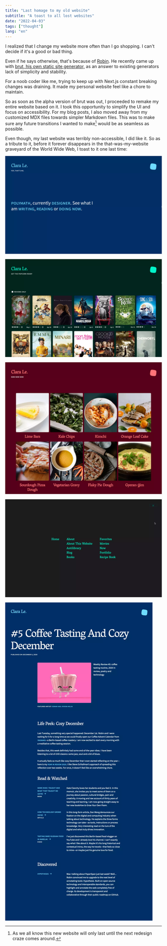 ```yaml
---
title: "Last homage to my old website"
subtitle: "A toast to all lost websites"
date: "2022-04-03"
tags: ["thought"]
lang: "en"
---
```


I realized that I change my website more often than I go shopping. I can't decide if it's a good or bad thing.

Even if he says otherwise, that's because of [Robin](https://robinmetral.com/). He recently came up with [brut, his own static site generator,](https://brut.pages.dev/) as an answer to existing generators lack of simplicity and stability.

For a noob coder like me, trying to keep up with Next.js constant breaking changes was draining. It made my personal website feel like a chore to maintain.

So as soon as the alpha version of brut was out, I proceeded to remake my entire website based on it. I took this opportunity to simplify the UI and focus on accessibility. For my blog posts, I also moved away from my customized MDX files towards simpler Markdown files. This was to make sure any future transitions I wanted to make[^1] would be as seamless as possible.

Even though, my last website was terribly non-accessible, I did like it. So as a tribute to it, before it forever disappears in the that-was-my-website graveyard of the World Wide Web, I toast to it one last time:

![Screenshot of the homepage](/public/img/20220403-old-website5.webp)

![Screenshot of the movies page](/public/img/20220403-old-website4.webp)

![Screenshot of the recipes page](/public/img/20220403-old-website2.webp)

![Screenshot of the menu overlay](/public/img/20220403-old-website1.webp)

![Screenshot of a blog post](/public/img/20220403-old-website3.webp)

[^1]: As we all know this new website will only last until the next redesign craze comes around.
